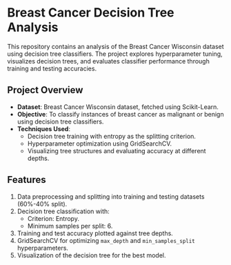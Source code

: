 # Breast Cancer Decision Tree Analysis

This repository contains an analysis of the Breast Cancer Wisconsin dataset using decision tree classifiers. The project explores hyperparameter tuning, visualizes decision trees, and evaluates classifier performance through training and testing accuracies.

## Project Overview
- **Dataset**: Breast Cancer Wisconsin dataset, fetched using Scikit-Learn.
- **Objective**: To classify instances of breast cancer as malignant or benign using decision tree classifiers.
- **Techniques Used**:
  - Decision tree training with entropy as the splitting criterion.
  - Hyperparameter optimization using GridSearchCV.
  - Visualizing tree structures and evaluating accuracy at different depths.

## Features
1. Data preprocessing and splitting into training and testing datasets (60%-40% split).
2. Decision tree classification with:
   - Criterion: Entropy.
   - Minimum samples per split: 6.
3. Training and test accuracy plotted against tree depths.
4. GridSearchCV for optimizing `max_depth` and `min_samples_split` hyperparameters.
5. Visualization of the decision tree for the best model.
